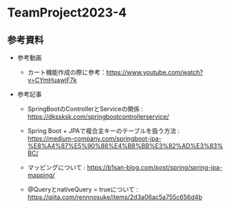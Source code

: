 # TeamProject2023-4
## 参考資料
- 参考動画

  - カート機能作成の際に参考：https://www.youtube.com/watch?v=CYmHuawjF7k

- 参考記事

  - SpringBootのControllerとServiceの関係 : https://dkssksk.com/springbootcontrollerservice/

  - Spring Boot + JPAで複合主キーのテーブルを扱う方法 : https://medium-company.com/springboot-jpa-%E8%A4%87%E5%90%88%E4%B8%BB%E3%82%AD%E3%83%BC/

  - マッピングについて : https://b1san-blog.com/post/spring/spring-jpa-mapping/

  - @QueryとnativeQuery = trueについて : https://qiita.com/rennnosuke/items/2d3a06ac5a755c656d4b

